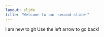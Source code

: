 ```yaml
---
layout: slide
title: "Welcome to our second slide!"
---
```

I am new to git
Use the left arrow to go back!
